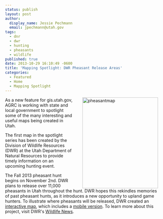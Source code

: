 ```yaml
---
status: publish
layout: post
author:
  display_name: Jessie Pechmann
  email: jpechmann@utah.gov
tags:
  - dnr
  - dwr
  - hunting
  - pheasants
  - wildlife
published: true
date: 2013-10-29 16:10:49 -0600
title: 'Mapping Spotlight: DWR Pheasant Release Areas'
categories:
  - Featured
  - Home
  - Mapping Spotlight
---
```

<p><a href="{{ "/downloads/pheasantmap-249x300.jpg" | prepend: site.baseurl }}"><img src="{{ "/images/pheasantmap-249x300.jpg" | prepend: site.baseurl }}" style="margin-left:30px" align="right"  title="pheasantmap" width="249" height="300"/></a> As a new feature for gis.utah.gov, AGRC is working with state and local government to spotlight some of the many interesting and useful maps being created in Utah.</p>
<p>The first map in the spotlight series has been created by the Division of Wildlife Resources (DWR) at the Utah Department of Natural Resources to provide timely information on an upcoming hunting event.</p>
<p>The Fall 2013 pheasant hunt begins on November 2nd. DWR plans to release over 11,000 pheasants in Utah throughout the hunt. DWR hopes this rekindles memories of past pheasant hunts, as it introduces a new opportunity to upland game hunters. To illustrate where pheasants will be released, DWR created an <a href="http://j.mp/HjoTB6" target="_blank">interactive map</a>, which includes a <a href="http://bit.ly/16vOwuk" target="_blank">mobile version</a>. To learn more about this project, visit DWR's <a href="http://wildlife.utah.gov/wildlife-news/1750-dwr-to-release-13000-pheasants.html" target="_blank">Wildlife News</a>.</p>
